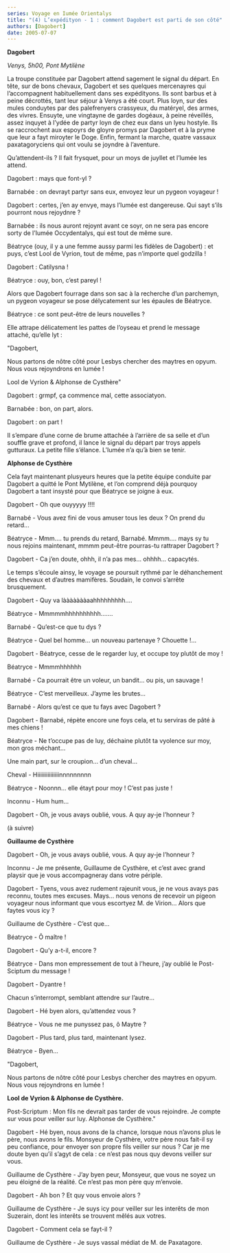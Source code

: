 ```yaml
---
series: Voyage en Iumée Orientalys
title: "(4) L’expédityon - 1 : comment Dagobert est parti de son côté"
authors: [Dagobert]
date: 2005-07-07
---
```

**Dagobert**

_Venys, 5h00, Pont Mytilène_

La troupe constituée par Dagobert attend sagement le signal du départ. En tête, sur de bons chevaux, Dagobert et ses quelques mercenayres qui l’accompagnent habituellement dans ses expédityons. Ils sont barbus et à peine décrottés, tant leur séjour à Venys a été court. Plus loyn, sur des mules conduytes par des palefrenyers crassyeux, du matéryel, des armes, des vivres. Ensuyte, une vingtayne de gardes dogéaux, à peine réveillés, assez inquyet à l’ydée de partyr loyn de chez eux dans un lyeu hostyle. Ils se raccrochent aux espoyrs de gloyre promys par Dagobert et à la pryme que leur a fayt miroyter le Doge. Enfin, fermant la marche, quatre vassaux paxatagoryciens qui ont voulu se joyndre à l’aventure.

Qu’attendent-ils ? Il fait frysquet, pour un moys de juyllet et l’Iumée les attend.

Dagobert : mays que font-yl ?

Barnabée : on devrayt partyr sans eux, envoyez leur un pygeon voyageur !

Dagobert : certes, j’en ay envye, mays l’Iumée est dangereuse. Qui sayt s’ils pourront nous rejoydnre ?

Barnabée : ils nous auront rejoynt avant ce soyr, on ne sera pas encore sorty de l’Iumée Occydentalys, qui est tout de même sure.

Béatryce (ouy, il y a une femme aussy parmi les fidèles de Dagobert) : et puys, c’est Lool de Vyrion, tout de même, pas n’importe quel godzilla !

Dagobert : Catilysna !

Béatryce : ouy, bon, c’est pareyl !

Alors que Dagobert fourrage dans son sac à la recherche d’un parchemyn, un pygeon voyageur se pose délycatement sur les épaules de Béatryce.

Béatryce : ce sont peut-être de leurs nouvelles ?

Elle attrape délicatement les pattes de l’oyseau et prend le message attaché, qu’elle lyt :

"Dagobert,

Nous partons de nôtre côté pour Lesbys chercher des maytres en opyum. Nous vous rejoyndrons en Iumée !

Lool de Vyrion & Alphonse de Cysthère"

Dagobert : grmpf, ça commence mal, cette associatyon.

Barnabée : bon, on part, alors.

Dagobert : on part !

Il s’empare d’une corne de brume attachée à l’arrière de sa selle et d’un souffle grave et profond, il lance le signal du départ par troys appels gutturaux. La petite fille s’élance. L’Iumée n’a qu’à bien se tenir.

**Alphonse de Cysthère**

Cela fayt maintenant plusyeurs heures que la petite équipe conduite par Dagobert a quitté le Pont Mytilène, et l’on comprend déjà pourquoy Dagobert a tant insysté pour que Béatryce se joigne à eux.

Dagobert - Oh que ouyyyyy !!!!

Barnabé - Vous avez fini de vous amuser tous les deux ? On prend du retard...

Béatryce - Mmm.... tu prends du retard, Barnabé. Mmmm.... mays sy tu nous rejoins maintenant, mmmm peut-être pourras-tu rattraper Dagobert ?

Dagobert - Ca j’en doute, ohhh, il n’a pas mes... ohhhh... capacytés.

Le temps s’écoule ainsy, le voyage se poursuit rythmé par le déhanchement des chevaux et d’autres mamifères. Soudain, le convoi s’arrête brusquement.

Dagobert - Quy va làààààààaahhhhhhhhh....

Béatryce - Mmmmmhhhhhhhhhh.......

Barnabé - Qu’est-ce que tu dys ?

Béatryce - Quel bel homme... un nouveau partenaye ? Chouette !...

Dagobert - Béatryce, cesse de le regarder luy, et occupe toy plutôt de moy !

Béatryce - Mmmmhhhhhh

Barnabé - Ca pourrait être un voleur, un bandit... ou pis, un sauvage !

Béatryce - C’est merveilleux. J’ayme les brutes...

Barnabé - Alors qu’est ce que tu fays avec Dagobert ?

Dagobert - Barnabé, répète encore une foys cela, et tu serviras de pâté à mes chiens !

Béatryce - Ne t’occupe pas de luy, déchaine plutôt ta vyolence sur moy, mon gros méchant...

Une main part, sur le croupion... d’un cheval...

Cheval - Hiiiiiiiiiiiiiiinnnnnnnnn

Béatryce - Noonnn... elle étayt pour moy ! C’est pas juste !

Inconnu - Hum hum...

Dagobert - Oh, je vous avays oublié, vous. A quy ay-je l’honneur ?

(à suivre)

**Guillaume de Cysthère**

Dagobert - Oh, je vous avays oublié, vous. A quy ay-je l’honneur ?

Inconnu - Je me présente, Guillaume de Cysthère, et c’est avec grand playsir que je vous accompagneray dans votre périple.

Dagobert - Tyens, vous avez rudement rajeunit vous, je ne vous avays pas reconnu, toutes mes excuses. Mays... nous venons de recevoir un pigeon voyageur nous informant que vous escortyez M. de Virion... Alors que faytes vous icy ?

Guillaume de Cysthère - C’est que...

Béatryce - Ô maître !

Dagobert - Qu’y a-t-il, encore ?

Béatryce - Dans mon empressement de tout à l’heure, j’ay oublié le Post-Sciptum du message !

Dagobert - Dyantre !

Chacun s’interrompt, semblant attendre sur l’autre...

Dagobert - Hé byen alors, qu’attendez vous ?

Béatryce - Vous ne me punyssez pas, ô Maytre ?

Dagobert - Plus tard, plus tard, maintenant lysez.

Béatryce - Byen...

"Dagobert,

Nous partons de nôtre côté pour Lesbys chercher des maytres en opyum. Nous vous rejoyndrons en Iumée !

**Lool de Vyrion & Alphonse de Cysthère.**

Post-Scriptum : Mon fils ne devrait pas tarder de vous rejoindre. Je compte sur vous pour veiller sur luy. Alphonse de Cysthère."

Dagobert - Hé byen, nous avons de la chance, lorsque nous n’avons plus le père, nous avons le fils. Monsyeur de Cysthère, votre père nous fait-il sy peu confiance, pour envoyer son propre fils veiller sur nous ? Car je me doute byen qu’il s’agyt de cela : ce n’est pas nous quy devons veiller sur vous.

Guillaume de Cysthère - J’ay byen peur, Monsyeur, que vous ne soyez un peu éloigné de la réalité. Ce n’est pas mon père quy m’envoie.

Dagobert - Ah bon ? Et quy vous envoie alors ?

Guillaume de Cysthère - Je suys icy pour veiller sur les interêts de mon Suzerain, dont les interêts se trouvent mêlés aux votres.

Dagobert - Comment cela se fayt-il ?

Guillaume de Cysthère - Je suys vassal médiat de M. de Paxatagore.